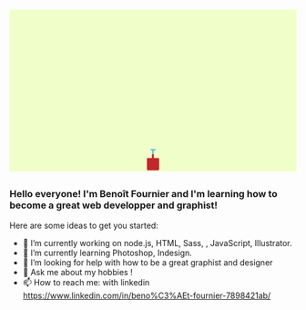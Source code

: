 # ![header](https://github.com/benoitfournier28/benoitfournier28/blob/main/img/Webp.net-gifmaker%20(2).gif)

### Hello everyone! I'm Benoît Fournier and I'm learning how to become a great web developper and graphist! 


 <!-- **benoitfournier28/benoitfournier28** is a ✨ _special_ ✨ repository because its `README.md` (this file) appears on your GitHub profile. -->

Here are some ideas to get you started:

- 🔭 I’m currently working on node.js, HTML, Sass, , JavaScript, Illustrator.
- 🌱 I’m currently learning Photoshop, Indesign.
- 🤔 I’m looking for help with how to be a great graphist and designer
- 💬 Ask me about my hobbies ! 
- 📫 How to reach me: with linkedin https://www.linkedin.com/in/beno%C3%AEt-fournier-7898421ab/ 

